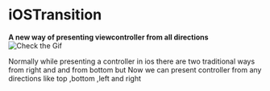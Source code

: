 # iOSTransition
**A new way of presenting viewcontroller from all directions**
![Check the Gif](http://g.recordit.co/MRtDtMsJW4.gif)

Normally while presenting a controller in ios there are two traditional ways from right and and from bottom but Now we can present controller from any directions  like top ,bottom ,left and right

